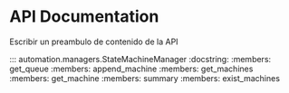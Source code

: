 # API Documentation

Escribir un preambulo de contenido de la API

::: automation.managers.StateMachineManager
    :docstring:
    :members: get_queue
    :members: append_machine
    :members: get_machines
    :members: get_machine
    :members: summary
    :members: exist_machines
